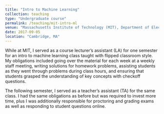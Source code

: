 ```yaml
---
title: "Intro to Machine Learning"
collection: teaching
type: "Undergraduate course"
permalink: /teaching/mit-intro-ml
venue: "Massachusetts Institute of Technology (MIT), Department of Electrical Engineering and Computer Science (EECS)"
date: 2017-09-05
location: "Cambridge, MA"
---
```


While at MIT, I served as a course lecturer’s assistant (LA) for one semester for an intro to machine learning class taught with flipped classroom style. My obligations included going over the material for each week at a weekly staff meeting, writing solutions for homework problems, assisting students as they went through problems during class hours, and ensuring that students grasped the understanding of key concepts with checkoff questions.

The following semester, I served as a teacher’s assistant (TA) for the same class. I had the same obligations as before but was required to invest more time, plus I was additionally responsible for proctoring and grading exams as well as responding to student questions online.